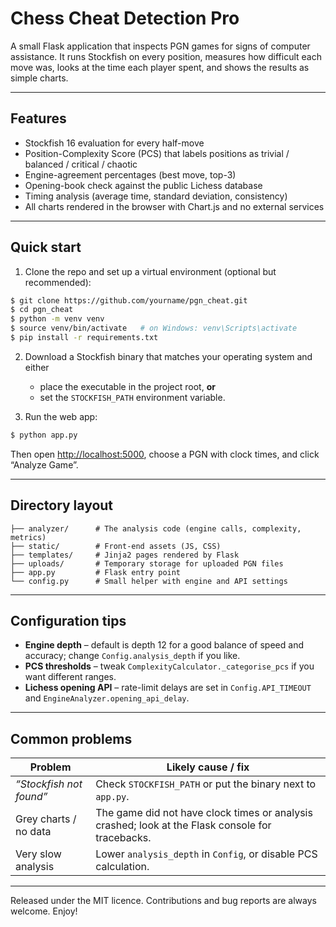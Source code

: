 # Chess Cheat Detection Pro

A small Flask application that inspects PGN games for signs of computer assistance.  It runs Stockfish on every position, measures how difficult each move was, looks at the time each player spent, and shows the results as simple charts.

---

## Features

* Stockfish 16 evaluation for every half-move
* Position-Complexity Score (PCS) that labels positions as trivial / balanced / critical / chaotic
* Engine-agreement percentages (best move, top-3)
* Opening-book check against the public Lichess database
* Timing analysis (average time, standard deviation, consistency)
* All charts rendered in the browser with Chart.js and no external services

---

## Quick start

1. Clone the repo and set up a virtual environment (optional but recommended):
```bash
$ git clone https://github.com/yourname/pgn_cheat.git
$ cd pgn_cheat
$ python -m venv venv
$ source venv/bin/activate   # on Windows: venv\Scripts\activate
$ pip install -r requirements.txt
```

2. Download a Stockfish binary that matches your operating system and either
   * place the executable in the project root, **or**
   * set the `STOCKFISH_PATH` environment variable.

3. Run the web app:
```bash
$ python app.py
```
Then open <http://localhost:5000>, choose a PGN with clock times, and click “Analyze Game”.

---

## Directory layout
```
├── analyzer/      # The analysis code (engine calls, complexity, metrics)
├── static/        # Front-end assets (JS, CSS)
├── templates/     # Jinja2 pages rendered by Flask
├── uploads/       # Temporary storage for uploaded PGN files
├── app.py         # Flask entry point
└── config.py      # Small helper with engine and API settings
```

---

## Configuration tips

* **Engine depth** – default is depth 12 for a good balance of speed and accuracy; change `Config.analysis_depth` if you like.
* **PCS thresholds** – tweak `ComplexityCalculator._categorise_pcs` if you want different ranges.
* **Lichess opening API** – rate-limit delays are set in `Config.API_TIMEOUT` and `EngineAnalyzer.opening_api_delay`.

---

## Common problems

| Problem | Likely cause / fix |
|---------|--------------------|
| *“Stockfish not found”* | Check `STOCKFISH_PATH` or put the binary next to `app.py`. |
| Grey charts / no data | The game did not have clock times or analysis crashed; look at the Flask console for tracebacks. |
| Very slow analysis | Lower `analysis_depth` in `Config`, or disable PCS calculation. |

---

Released under the MIT licence.  Contributions and bug reports are always welcome.  Enjoy!